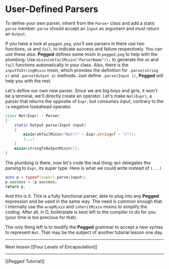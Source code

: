 User-Defined Parsers
====================

To define your own parser, inherit from the `Parser` class and add a static `parse` member. `parse` should accept an `Input` as argument and must return an `Output`.

If you have a look at `pegged.peg`, you'll see parsers in there use two functions, `ok` and `fail`, to indicate success and failure respectively. You can use these also. **Pegged**  defines some mixin in `pegged.peg` to help with the plumbing. Use `mixin(okfailMixin("ParserName"));` to generate the `ok` and `fail` functions automatically in your class. Also, there is the `inputToStringMixin` mixin, which provides the definition for `.parse(string s)` and `.parse(Output o)` methods. Just define `.parse(Input i)`, **Pegged** will help you with the rest.

Let's define our own new parser. Since we are big boys and girls, it won't be a terminal, we'll directly create an operator. Let's make `Not(Expr)`, a parser that returns the opposite of `Expr`, but *consumes input*, contrary to the `!e` negative lookahead operator.

```d
class Not(Expr) : Parser
{
    static Output parse(Input input)
    {
        mixin(okfailMixin("Not!(" ~ Expr.stringof ~ ")"));
        (...)
    }
    mixin(stringToOutputMixin());
}
```

The plumbing is there, now let's code the real thing: `Not` delegates the parsing to `Expr`, its super type. Here is what we could write instead of `(...)`

```d
auto p = typeof(super).parse(input);
p.success = !p.success;
return p;
```

And this is it. This is a fully functional parser, able to plug into any **Pegged** expression and be used in the same way. The need is common enough that I internally use the `wrapMixin` and `inheritMixin` mixins to simplify the coding. After all, in D, boilerplate is best left to the compiler to do for you (your time is too precious for that).

The only thing left is to modify the **Pegged** grammar to accept a new syntax to represent `Not`. That may be the subject of another tutorial lesson one day.

* * * *

Next lesson [[Four Levels of Encapsulation]]

* * * *

[[Pegged Tutorial]]
